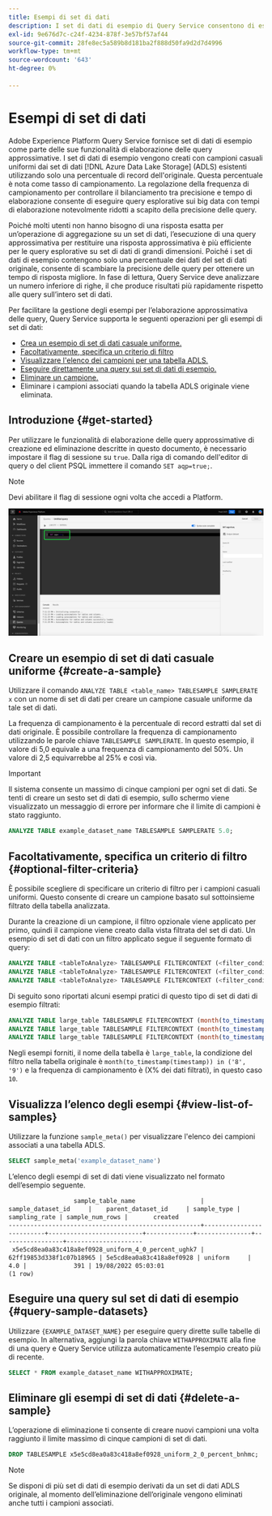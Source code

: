 ```yaml
---
title: Esempi di set di dati
description: I set di dati di esempio di Query Service consentono di eseguire query esplorative sui big data con tempi di elaborazione notevolmente ridotti a scapito della precisione delle query. Questa guida fornisce informazioni su come gestire gli esempi per l’elaborazione approssimativa delle query
exl-id: 9e676d7c-c24f-4234-878f-3e57bf57af44
source-git-commit: 28fe8ec5a589b8d181ba2f888d50fa9d2d7d4996
workflow-type: tm+mt
source-wordcount: '643'
ht-degree: 0%

---
```


# Esempi di set di dati

Adobe Experience Platform Query Service fornisce set di dati di esempio come parte delle sue funzionalità di elaborazione delle query approssimative. I set di dati di esempio vengono creati con campioni casuali uniformi dai set di dati [!DNL Azure Data Lake Storage] (ADLS) esistenti utilizzando solo una percentuale di record dell&#39;originale. Questa percentuale è nota come tasso di campionamento. La regolazione della frequenza di campionamento per controllare il bilanciamento tra precisione e tempo di elaborazione consente di eseguire query esplorative sui big data con tempi di elaborazione notevolmente ridotti a scapito della precisione delle query.

Poiché molti utenti non hanno bisogno di una risposta esatta per un’operazione di aggregazione su un set di dati, l’esecuzione di una query approssimativa per restituire una risposta approssimativa è più efficiente per le query esplorative su set di dati di grandi dimensioni. Poiché i set di dati di esempio contengono solo una percentuale dei dati del set di dati originale, consente di scambiare la precisione delle query per ottenere un tempo di risposta migliore. In fase di lettura, Query Service deve analizzare un numero inferiore di righe, il che produce risultati più rapidamente rispetto alle query sull’intero set di dati.

Per facilitare la gestione degli esempi per l’elaborazione approssimativa delle query, Query Service supporta le seguenti operazioni per gli esempi di set di dati:

- [Crea un esempio di set di dati casuale uniforme.](#create-a-sample)
- [Facoltativamente, specifica un criterio di filtro](##optional-filter-criteria)
- [Visualizzare l&#39;elenco dei campioni per una tabella ADLS.](#view-list-of-samples)
- [Eseguire direttamente una query sui set di dati di esempio.](#query-sample-datasets)
- [Eliminare un campione.](#delete-a-sample)
- Eliminare i campioni associati quando la tabella ADLS originale viene eliminata.

## Introduzione {#get-started}

Per utilizzare le funzionalità di elaborazione delle query approssimative di creazione ed eliminazione descritte in questo documento, è necessario impostare il flag di sessione su `true`. Dalla riga di comando dell&#39;editor di query o del client PSQL immettere il comando `SET aqp=true;`.

>[!NOTE]
>
>Devi abilitare il flag di sessione ogni volta che accedi a Platform.

![Editor query con il comando &#39;SET aqp=true;&#39; evidenziato.](../images/essential-concepts/set-session-flag.png)

## Creare un esempio di set di dati casuale uniforme {#create-a-sample}

Utilizzare il comando `ANALYZE TABLE <table_name> TABLESAMPLE SAMPLERATE x` con un nome di set di dati per creare un campione casuale uniforme da tale set di dati.

La frequenza di campionamento è la percentuale di record estratti dal set di dati originale. È possibile controllare la frequenza di campionamento utilizzando le parole chiave `TABLESAMPLE SAMPLERATE`. In questo esempio, il valore di 5,0 equivale a una frequenza di campionamento del 50%. Un valore di 2,5 equivarrebbe al 25% e così via.

>[!IMPORTANT]
>
>Il sistema consente un massimo di cinque campioni per ogni set di dati. Se tenti di creare un sesto set di dati di esempio, sullo schermo viene visualizzato un messaggio di errore per informare che il limite di campioni è stato raggiunto.

```sql
ANALYZE TABLE example_dataset_name TABLESAMPLE SAMPLERATE 5.0;
```

## Facoltativamente, specifica un criterio di filtro {#optional-filter-criteria}

È possibile scegliere di specificare un criterio di filtro per i campioni casuali uniformi. Questo consente di creare un campione basato sul sottoinsieme filtrato della tabella analizzata.

Durante la creazione di un campione, il filtro opzionale viene applicato per primo, quindi il campione viene creato dalla vista filtrata del set di dati. Un esempio di set di dati con un filtro applicato segue il seguente formato di query:

```sql
ANALYZE TABLE <tableToAnalyze> TABLESAMPLE FILTERCONTEXT (<filter_condition>) SAMPLERATE X.Y;
ANALYZE TABLE <tableToAnalyze> TABLESAMPLE FILTERCONTEXT (<filter_condition_1> AND/OR <filter_condition_2>) SAMPLERATE X.Y;
ANALYZE TABLE <tableToAnalyze> TABLESAMPLE FILTERCONTEXT (<filter_condition_1> AND (<filter_condition_2> OR <filter_condition_3>)) SAMPLERATE X.Y;
```

Di seguito sono riportati alcuni esempi pratici di questo tipo di set di dati di esempio filtrati:

```sql
ANALYZE TABLE large_table TABLESAMPLE FILTERCONTEXT (month(to_timestamp(timestamp)) in ('8', '9')) SAMPLERATE 10;
ANALYZE TABLE large_table TABLESAMPLE FILTERCONTEXT (month(to_timestamp(timestamp)) in ('8', '9') AND product.name = "product1") SAMPLERATE 10;
ANALYZE TABLE large_table TABLESAMPLE FILTERCONTEXT (month(to_timestamp(timestamp)) in ('8', '9') AND (product.name = "product1" OR product.name = "product2")) SAMPLERATE 10;
```

Negli esempi forniti, il nome della tabella è `large_table`, la condizione del filtro nella tabella originale è `month(to_timestamp(timestamp)) in ('8', '9')` e la frequenza di campionamento è (X% dei dati filtrati), in questo caso `10`.

## Visualizza l’elenco degli esempi {#view-list-of-samples}

Utilizzare la funzione `sample_meta()` per visualizzare l&#39;elenco dei campioni associati a una tabella ADLS.

```sql
SELECT sample_meta('example_dataset_name')
```

L’elenco degli esempi di set di dati viene visualizzato nel formato dell’esempio seguente.

```shell
                  sample_table_name                  |    sample_dataset_id     |    parent_dataset_id     | sample_type | sampling_rate | sample_num_rows |       created      
-----------------------------------------------------+--------------------------+--------------------------+-------------+---------------+-----------------+---------------------
 x5e5cd8ea0a83c418a8ef0928_uniform_4_0_percent_ughk7 | 62ff19853d338f1c07b18965 | 5e5cd8ea0a83c418a8ef0928 | uniform     |           4.0 |             391 | 19/08/2022 05:03:01
(1 row)
```

## Eseguire una query sul set di dati di esempio {#query-sample-datasets}

Utilizzare `{EXAMPLE_DATASET_NAME}` per eseguire query dirette sulle tabelle di esempio. In alternativa, aggiungi la parola chiave `WITHAPPROXIMATE` alla fine di una query e Query Service utilizza automaticamente l’esempio creato più di recente.

```sql
SELECT * FROM example_dataset_name WITHAPPROXIMATE;
```

## Eliminare gli esempi di set di dati {#delete-a-sample}

L’operazione di eliminazione ti consente di creare nuovi campioni una volta raggiunto il limite massimo di cinque campioni di set di dati.

```sql
DROP TABLESAMPLE x5e5cd8ea0a83c418a8ef0928_uniform_2_0_percent_bnhmc;
```

>[!NOTE]
>
>Se disponi di più set di dati di esempio derivati da un set di dati ADLS originale, al momento dell’eliminazione dell’originale vengono eliminati anche tutti i campioni associati.
